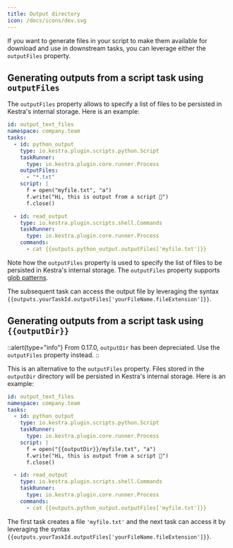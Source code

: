 ```yaml
---
title: Output directory
icon: /docs/icons/dev.svg
---
```


If you want to generate files in your script to make them available for download and use in downstream tasks, you can leverage either the `outputFiles` property.

## Generating outputs from a script task using `outputFiles`

The `outputFiles` property allows to specify a list of files to be persisted in Kestra's internal storage. Here is an example:

```yaml
id: output_text_files
namespace: company.team
tasks:
  - id: python_output
    type: io.kestra.plugin.scripts.python.Script
    taskRunner:
      type: io.kestra.plugin.core.runner.Process
    outputFiles:
      - "*.txt"
    script: |
      f = open("myfile.txt", "a")
      f.write("Hi, this is output from a script 👋")
      f.close()

  - id: read_output
    type: io.kestra.plugin.scripts.shell.Commands
    taskRunner:
      type: io.kestra.plugin.core.runner.Process
    commands:
      - cat {{outputs.python_output.outputFiles['myfile.txt']}}
```

Note how the `outputFiles` property is used to specify the list of files to be persisted in Kestra's internal storage. The `outputFiles` property supports [glob patterns](https://en.wikipedia.org/wiki/Glob_(programming)).

The subsequent task can access the output file by leveraging the syntax `{{outputs.yourTaskId.outputFiles['yourFileName.fileExtension']}}`.

## Generating outputs from a script task using `{{outputDir}}`

::alert{type="info"}
From 0.17.0, `outputDir` has been depreciated. Use the `outputFiles` property instead.
::

This is an alternative to the `outputFiles` property. Files stored in the `outputDir` directory will be persisted in Kestra's internal storage. Here is an example:

```yaml
id: output_text_files
namespace: company.team
tasks:
  - id: python_output
    type: io.kestra.plugin.scripts.python.Script
    taskRunner:
      type: io.kestra.plugin.core.runner.Process
    script: |
      f = open("{{outputDir}}/myfile.txt", "a")
      f.write("Hi, this is output from a script 👋")
      f.close()

  - id: read_output
    type: io.kestra.plugin.scripts.shell.Commands
    taskRunner:
      type: io.kestra.plugin.core.runner.Process
    commands:
      - cat {{outputs.python_output.outputFiles['myfile.txt']}}
```

The first task creates a file `'myfile.txt'` and the next task can access it by leveraging the syntax `{{outputs.yourTaskId.outputFiles['yourFileName.fileExtension']}}`.
